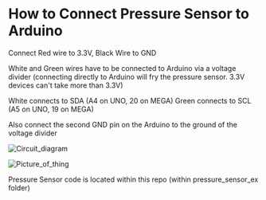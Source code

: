 # How to Connect Pressure Sensor to Arduino

Connect Red wire to 3.3V, Black Wire to GND

White and Green wires have to be connected to Arduino via a voltage divider (connecting directly to Arduino will 
fry the pressure sensor. 3.3V devices can't take more than 3.3V)

White connects to SDA (A4 on UNO, 20 on MEGA)
Green connects to SCL (A5 on UNO, 19 on MEGA) 

Also connect the second GND pin on the Arduino to the ground of the voltage divider 

![Circuit_diagram](images/---)

![Picture_of_thing](images/---)

Pressure Sensor code is located within this repo (within pressure_sensor_ex folder)
